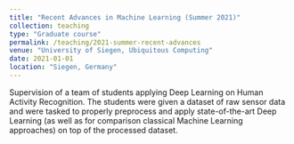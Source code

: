 ```yaml
---
title: "Recent Advances in Machine Learning (Summer 2021)"
collection: teaching
type: "Graduate course"
permalink: /teaching/2021-summer-recent-advances
venue: "University of Siegen, Ubiquitous Computing"
date: 2021-01-01
location: "Siegen, Germany"
---
```


Supervision of a team of students applying Deep Learning on Human Activity Recognition. The students were given a dataset of raw sensor data and were tasked to properly preprocess and apply state-of-the-art Deep Learning (as well as for comparison classical Machine Learning approaches) on top of the processed dataset.